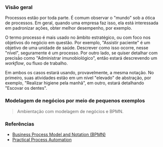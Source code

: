 ### Visão geral

Processos estão por toda parte. É comum observar o "mundo"
sob a ótica de processos. Em geral, quando uma empresa faz 
isso, ela está interessada em padronizar ações, obter melhor
desempenho, por exemplo.

O termo processo é mais usado no âmbito estratégico, ou
com foco nos objetivos do negócio em questão. Por exemplo, 
"Assistir paciente" é um objetivo de uma unidade de saúde.
Descrever como isso ocorre, nesse "nível", seguramente é um
processo. Por outro lado, se quiser detalhar com precisão
como "Administrar imunobiológico", então estará descrevendo
um _workflow_, ou fluxo de trabalho. 

Em ambos os casos estará usando, provavelmente, a mesma 
notação. No primeiro, suas atividades estão em um nível
"elevado" de abstração, por exemplo, "Realizar higiene pela manhã",
em outro, estará detalhando "Escovar os dentes". 

### Modelagem de negócios por meio de pequenos exemplos

> Ambientação com modelagem de negócios e BPMN.

### Referências

- [Business Process Model and Notation (BPMN)](https://www.bpmn.org/)
- [Practical Process Automation](https://processautomationbook.com/)
